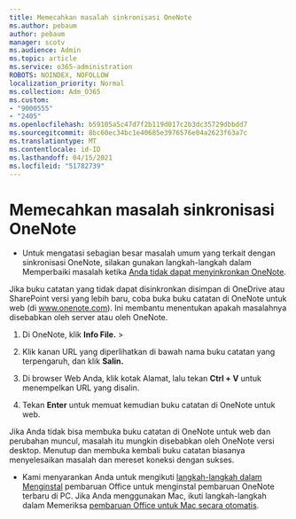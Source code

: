 ```yaml
---
title: Memecahkan masalah sinkronisasi OneNote
ms.author: pebaum
author: pebaum
manager: scotv
ms.audience: Admin
ms.topic: article
ms.service: o365-administration
ROBOTS: NOINDEX, NOFOLLOW
localization_priority: Normal
ms.collection: Adm_O365
ms.custom:
- "9000555"
- "2405"
ms.openlocfilehash: b59105a5c47d7f2b119d017c2b3dc35729dbbdd7
ms.sourcegitcommit: 8bc60ec34bc1e40685e3976576e04a2623f63a7c
ms.translationtype: MT
ms.contentlocale: id-ID
ms.lasthandoff: 04/15/2021
ms.locfileid: "51782739"
---
```

# <a name="troubleshoot-onenote-sync-issues"></a>Memecahkan masalah sinkronisasi OneNote

* Untuk mengatasi sebagian besar masalah umum yang terkait dengan sinkronisasi OneNote, silakan gunakan langkah-langkah dalam Memperbaiki masalah ketika [Anda tidak dapat menyinkronkan OneNote](https://support.office.com/article/Fix-issues-when-you-can-t-sync-OneNote-299495ef-66d1-448f-90c1-b785a6968d45).

Jika buku catatan yang tidak dapat disinkronkan disimpan di OneDrive atau SharePoint versi yang lebih baru, coba buka buku catatan di OneNote untuk web (di www.onenote.com). Ini membantu menentukan apakah masalahnya disebabkan oleh server atau oleh OneNote.

1. Di OneNote, klik **Info File.**  >  

2. Klik kanan URL yang diperlihatkan di bawah nama buku catatan yang terpengaruh, dan klik **Salin.**

3. Di browser Web Anda, klik kotak Alamat, lalu tekan **Ctrl + V** untuk menempelkan URL yang disalin.

4. Tekan **Enter** untuk memuat kemudian buku catatan di OneNote untuk web.

Jika Anda tidak bisa membuka buku catatan di OneNote untuk web dan perubahan muncul, masalah itu mungkin disebabkan oleh OneNote versi desktop. Menutup dan membuka kembali buku catatan biasanya menyelesaikan masalah dan mereset koneksi dengan sukses.

* Kami menyarankan Anda untuk mengikuti [langkah-langkah dalam Menginstal](https://support.office.com/article/Install-Office-updates-2ab296f3-7f03-43a2-8e50-46de917611c5) pembaruan Office untuk menginstal pembaruan OneNote terbaru di PC. Jika Anda menggunakan Mac, ikuti langkah-langkah dalam Memeriksa [pembaruan Office untuk Mac secara otomatis](https://support.office.com/article/update-office-for-mac-automatically-bfd1e497-c24d-4754-92ab-910a4074d7c1).